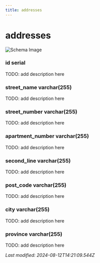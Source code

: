 ```yaml
---
title: addresses
---
```


# addresses

![Schema Image](/img/schema/addresses.svg)

### id serial
TODO: add description here

### street_name varchar(255)
TODO: add description here

### street_number varchar(255)
TODO: add description here

### apartment_number varchar(255)
TODO: add description here

### second_line varchar(255)
TODO: add description here

### post_code varchar(255)
TODO: add description here

### city varchar(255)
TODO: add description here

### province varchar(255)
TODO: add description here


_Last modified: 2024-08-12T14:21:09.544Z_
